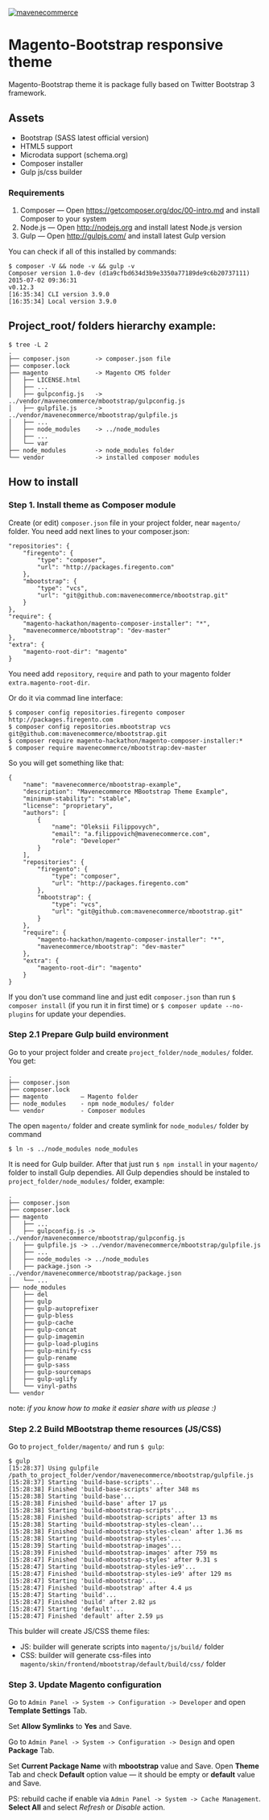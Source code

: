 <a href="http://mavenecommerce.com/">![mavenecommerce](http://www.mavenecommerce.com/wp-content/themes/maven/images/logo.png)</a>

# Magento-Bootstrap responsive theme

Magento-Bootstrap theme it is package fully based on Twitter Bootstrap 3 framework.

## Assets

* Bootstrap (SASS latest official version)
* HTML5 support
* Microdata support (schema.org)
* Composer installer
* Gulp js/css builder

### Requirements

1. Composer  — Open https://getcomposer.org/doc/00-intro.md and install Composer to your system
2. Node.js   — Open http://nodejs.org and install latest Node.js version
3. Gulp      — Open http://gulpjs.com/ and install latest Gulp version

You can check if all of this installed by commands:
```
$ composer -V && node -v && gulp -v
Composer version 1.0-dev (d1a9cfbd634d3b9e3350a77189de9c6b20737111) 2015-07-02 09:36:31
v0.12.3
[16:35:34] CLI version 3.9.0
[16:35:34] Local version 3.9.0
```

## Project_root/ folders hierarchy example:
```
$ tree -L 2
.
├── composer.json       -> composer.json file
├── composer.lock
├── magento             -> Magento CMS folder
│   ├── LICENSE.html
│   ├── ...
│   ├── gulpconfig.js   -> ../vendor/mavenecommerce/mbootstrap/gulpconfig.js
│   ├── gulpfile.js     -> ../vendor/mavenecommerce/mbootstrap/gulpfile.js
│   ├── ...
│   ├── node_modules    -> ../node_modules
│   ├── ...
│   └── var
├── node_modules        -> node_modules folder
└── vendor              -> installed composer modules
```

## How to install
### Step 1. Install theme as Composer module

Create (or edit) `composer.json` file in your project folder, near `magento/` folder. You need add next lines to your composer.json:
```
"repositories": {
    "firegento": {
        "type": "composer",
        "url": "http://packages.firegento.com"
    },
    "mbootstrap": {
        "type": "vcs",
        "url": "git@github.com:mavenecommerce/mbootstrap.git"
    }
},
"require": {
    "magento-hackathon/magento-composer-installer": "*",
    "mavenecommerce/mbootstrap": "dev-master"
},
"extra": {
    "magento-root-dir": "magento"
}
```

You need add `repository`, `require` and path to your magento folder `extra.magento-root-dir`.

Or do it via commad line interface:
```
$ composer config repositories.firegento composer http://packages.firegento.com
$ composer config repositories.mbootstrap vcs git@github.com:mavenecommerce/mbootstrap.git
$ composer require magento-hackathon/magento-composer-installer:*
$ composer require mavenecommerce/mbootstrap:dev-master
```

So you will get something like that:
```
{
    "name": "mavenecommerce/mbootstrap-example",
    "description": "Mavenecommerce MBootstrap Theme Example",
    "minimum-stability": "stable",
    "license": "proprietary",
    "authors": [
        {
            "name": "Oleksii Filippovych",
            "email": "a.filippovich@mavenecommerce.com",
            "role": "Developer"
        }
    ],
    "repositories": {
        "firegento": {
            "type": "composer",
            "url": "http://packages.firegento.com"
        },
        "mbootstrap": {
            "type": "vcs",
            "url": "git@github.com:mavenecommerce/mbootstrap.git"
        }
    },
    "require": {
        "magento-hackathon/magento-composer-installer": "*",
        "mavenecommerce/mbootstrap": "dev-master"
    },
    "extra": {
        "magento-root-dir": "magento"
    }
}

```

If you don't use command line and just edit `composer.json` than run `$ composer install` (if you run it in first time) or `$ composer update --no-plugins` for update your dependies.

### Step 2.1 Prepare Gulp build environment

Go to your project folder and create `project_folder/node_modules/` folder. You get:
```
.
├── composer.json
├── composer.lock
├── magento         — Magento folder
├── node_modules    - npm node_modules/ folder
└── vendor          - Composer modules
```

The open `magento/` folder and create symlink for `node_modules/` folder by command

`$ ln -s ../node_modules node_modules`

It is need for Gulp builder.
After that just run `$ npm install` in your `magento/` folder to install Gulp dependies. All Gulp dependies should be instaled to `project_folder/node_modules/` folder, example:
```
.
├── composer.json
├── composer.lock
├── magento
│   ├── ...
│   ├── gulpconfig.js -> ../vendor/mavenecommerce/mbootstrap/gulpconfig.js
│   ├── gulpfile.js -> ../vendor/mavenecommerce/mbootstrap/gulpfile.js
│   ├── ...
│   ├── node_modules -> ../node_modules
│   ├── package.json -> ../vendor/mavenecommerce/mbootstrap/package.json
│   └── ...
├── node_modules
│   ├── del
│   ├── gulp
│   ├── gulp-autoprefixer
│   ├── gulp-bless
│   ├── gulp-cache
│   ├── gulp-concat
│   ├── gulp-imagemin
│   ├── gulp-load-plugins
│   ├── gulp-minify-css
│   ├── gulp-rename
│   ├── gulp-sass
│   ├── gulp-sourcemaps
│   ├── gulp-uglify
│   └── vinyl-paths
└── vendor
```

note: *if you know how to make it easier share with us please :)*

### Step 2.2 Build MBootstrap theme resources (JS/CSS)

Go to `project_folder/magento/` and run `$ gulp`:
```
$ gulp
[15:28:37] Using gulpfile /path_to_project_folder/vendor/mavenecommerce/mbootstrap/gulpfile.js
[15:28:37] Starting 'build-base-scripts'...
[15:28:38] Finished 'build-base-scripts' after 348 ms
[15:28:38] Starting 'build-base'...
[15:28:38] Finished 'build-base' after 17 μs
[15:28:38] Starting 'build-mbootstrap-scripts'...
[15:28:38] Finished 'build-mbootstrap-scripts' after 13 ms
[15:28:38] Starting 'build-mbootstrap-styles-clean'...
[15:28:38] Finished 'build-mbootstrap-styles-clean' after 1.36 ms
[15:28:38] Starting 'build-mbootstrap-styles'...
[15:28:39] Starting 'build-mbootstrap-images'...
[15:28:39] Finished 'build-mbootstrap-images' after 759 ms
[15:28:47] Finished 'build-mbootstrap-styles' after 9.31 s
[15:28:47] Starting 'build-mbootstrap-styles-ie9'...
[15:28:47] Finished 'build-mbootstrap-styles-ie9' after 129 ms
[15:28:47] Starting 'build-mbootstrap'...
[15:28:47] Finished 'build-mbootstrap' after 4.4 μs
[15:28:47] Starting 'build'...
[15:28:47] Finished 'build' after 2.82 μs
[15:28:47] Starting 'default'...
[15:28:47] Finished 'default' after 2.59 μs
```

This bulder will create JS/CSS theme files:
* JS: builder will generate scripts into `magento/js/build/` folder
* CSS: builder will generate css-files into `magento/skin/frontend/mbootstrap/default/build/css/` folder

### Step 3. Update Magento configuration

Go to `Admin Panel -> System -> Configuration -> Developer` and open **Template Settings** Tab.

Set **Allow Symlinks** to **Yes** and Save.

Go to `Admin Panel -> System -> Configuration -> Design` and open **Package** Tab.

Set **Current Package Name** with **mbootstrap** value and Save. Open **Theme** Tab and check **Default** option value — it should be empty or **default** value and Save.

PS: rebuild cache if enable via `Admin Panel -> System -> Cache Management`. **Select All** and select *Refresh* or *Disable* action.
